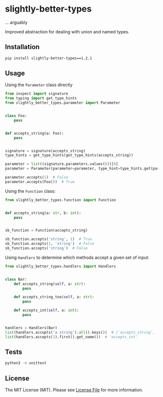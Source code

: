 # slightly-better-types

... arguably

Improved abstraction for dealing with union and named types.

## Installation

```bash
pip install slightly-better-types==1.2.1
```

## Usage

Using the `Parameter` class directly

```python
from inspect import signature
from typing import get_type_hints
from slightly_better_types.parameter import Parameter


class Foo:
    pass


def accepts_string(a: Foo):
    pass


signature = signature(accepts_string)
type_hints = get_type_hints(get_type_hints(accepts_string))

parameter = list((signature.parameters.values()))[0]
parameter = Parameter(parameter=parameter, type_hint=type_hints.get(parameter.name))

parameter.accepts(1)  # False
parameter.accepts(Foo())  # True


```

Using the `Function` class:

```python
from slightly_better_types.function import Function


def accepts_string(a: str, b: int):
    pass


sb_function = Function(accepts_string)

sb_function.accepts('string', 1)  # True
sb_function.accepts(1, 'string')  # False
sb_function.accepts('string')  # False
```

Using `Handlers` to determine which methods accept a given set of input:

```python
from slightly_better_types.handlers import Handlers


class Bar:
    def accepts_string(self, a: str):
        pass

    def accepts_string_too(self, a: str):
        pass

    def accepts_int(self, a: int):
        pass


handlers = Handlers(Bar)
list(handlers.accepts('a string').all().keys())  # ['accepts_string', 'accepts_string_too']
list(handlers.accepts(1).first().get_name())  # 'accepts_int'
```

## Tests

```bash
python3 -m unittest
```

## License

The MIT License (MIT). Please see [License File](LICENSE.md) for more information.
